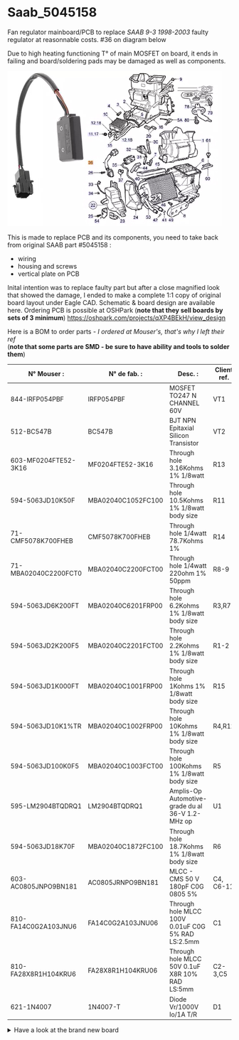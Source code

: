 # Saab_5045158
Fan regulator mainboard/PCB to replace *SAAB 9-3 1998-2003* faulty regulator at reasonnable costs. #36 on diagram below

Due to high heating functioning T° of main MOSFET on board, it ends in failing and board/soldering pads may be damaged as well as components.

![SAAB ACC diagram](5045158_2.jpg)

This is made to replace PCB and its components, you need to take back from original SAAB part #5045158 :
  - wiring
  - housing and screws
  - vertical plate on PCB

Inital intention was to replace faulty part but after a close magnified look that showed the damage, I ended to make a complete 1:1 copy of original board layout under Eagle CAD.
Schematic & board design are available here.
Ordering PCB is possible at OSHPark (**note that they sell boards by sets of 3 minimum**)
https://oshpark.com/projects/qXP4BEkH/view_design

Here is a BOM to order parts - *I ordered at Mouser's, that's why I left their ref*  
(**note that some parts are SMD - be sure to have ability and tools to solder them**)

| N° Mouser :          | N° de fab. :       | Desc. :                                                   | Client ref. | Qty |
|----------------------|--------------------|-----------------------------------------------------------|-------------|-----|
| 844-IRFP054PBF       | IRFP054PBF         | MOSFET TO247 N CHANNEL 60V                                | VT1         | 1   |
| 512-BC547B           | BC547B             | BJT NPN Epitaxial Silicon Transistor                      | VT2         | 1   |
| 603-MF0204FTE52-3K16 | MF0204FTE52-3K16   | Through hole 3.16Kohms 1% 1/8watt                         | R13         | 1   |
| 594-5063JD10K50F     | MBA02040C1052FC100 | Through hole 10.5Kohms 1% 1/8watt body size               | R11         | 1   |
| 71-CMF5078K700FHEB   | CMF5078K700FHEB    | Through hole 1/4watt 78.7Kohms 1%                         | R14         | 1   |
| 71-MBA02040C2200FCT0 | MBA02040C2200FCT00 | Through hole 1/4watt 220ohm 1% 50ppm                      | R8-9        | 2   |
| 594-5063JD6K200FT    | MBA02040C6201FRP00 | Through hole 6.2Kohms 1% 1/8watt body size                | R3,R7       | 2   |
| 594-5063JD2K200F5    | MBA02040C2201FCT00 | Through hole 2.2Kohms 1% 1/8watt body size                | R1-2        | 2   |
| 594-5063JD1K000FT    | MBA02040C1001FRP00 | Through hole 1Kohms 1% 1/8watt body size                  | R15         | 1   |
| 594-5063JD10K1%TR    | MBA02040C1002FRP00 | Through hole 10Kohms 1% 1/8watt body size                 | R4,R12      | 2   |
| 594-5063JD100K0F5    | MBA02040C1003FCT00 | Through hole 100Kohms 1% 1/8watt body size                | R5          | 1   |
| 595-LM2904BTQDRQ1    | LM2904BTQDRQ1      | Amplis-Op Automotive-grade du al 36-V 1.2-MHz op          | U1          | 1   |
| 594-5063JD18K70F     | MBA02040C1872FC100 | Through hole 18.7Kohms 1% 1/8watt body size               | R6          | 1   |
| 603-AC0805JNPO9BN181 | AC0805JRNPO9BN181  | MLCC - CMS 50 V 180pF C0G 0805 5%                         | C4, C6-11   | 7   |
| 810-FA14C0G2A103JNU6 | FA14C0G2A103JNU06  | Through hole MLCC 100V 0.01uF C0G 5% RAD LS:2.5mm         | C1          | 1   |
| 810-FA28X8R1H104KRU6 | FA28X8R1H104KRU06  | Through hole MLCC 50V 0.1uF X8R 10% RAD LS:5mm            | C2-3,C5     | 3   |
| 621-1N4007           | 1N4007-T           | Diode Vr/1000V Io/1A T/R                                  | D1          | 1   |


<details>
  <summary>Have a look at the brand new board</summary>

Here's the new board soldered and ready to mount in car and enjoy a working fan  

![SAAB rebuild front](5045158_rebuild_front.jpg)

![SAAB rebuild back](5045158_rebuild_back.jpg)
</details>
